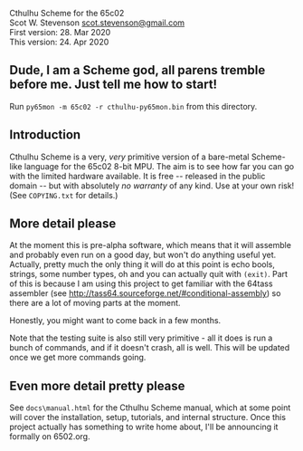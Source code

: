 Cthulhu Scheme for the 65c02   
Scot W. Stevenson <scot.stevenson@gmail.com>   
First version: 28. Mar 2020  
This version: 24. Apr 2020  

## Dude, I am a Scheme god, all parens tremble before me. Just tell me how to start!

Run `py65mon -m 65c02 -r cthulhu-py65mon.bin` from this directory.


## Introduction

Cthulhu Scheme is a very, _very_ primitive version of a bare-metal Scheme-like
language for the 65c02 8-bit MPU. The aim is to see how far you can go with the
limited hardware available. It is free -- released in the public domain -- but
with absolutely _no warranty_ of any kind.  Use at your own risk! (See
`COPYING.txt` for details.) 


## More detail please

At the moment this is pre-alpha software, which means that it will assemble and
probably even run on a good day, but won't do anything useful yet. Actually,
pretty much the only thing it will do at this point is echo bools, strings, some
number types, oh and you can actually quit with `(exit)`. Part of this is
because I am using this project to get familiar with the 64tass assembler (see
http://tass64.sourceforge.net/#conditional-assembly) so there are a lot of
moving parts at the moment. 

Honestly, you might want to come back in a few months. 

Note that the testing suite is also still very primitive - all it does is run a
bunch of commands, and if it doesn't crash, all is well. This will be updated
once we get more commands going.


## Even more detail pretty please 

See `docs\manual.html` for the Cthulhu Scheme manual, which at some point will
cover the installation, setup, tutorials, and internal structure. Once this
project actually has something to write home about, I'll be announcing it
formally on 6502.org.
